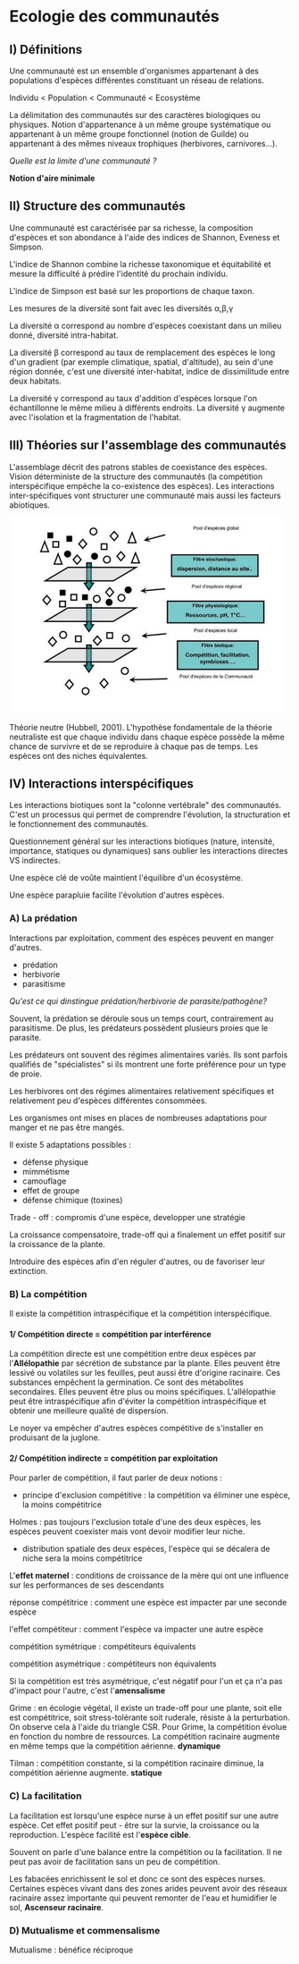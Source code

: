 # Ecologie des communautés

## I) Définitions

Une communauté est un ensemble d'organismes appartenant à des populations d'espèces différentes constituant un réseau de relations.

Individu < Population < Communauté < Ecosystème

La délimitation des communautés sur des caractères biologiques ou physiques.
Notion d'appartenance à un même groupe systématique ou appartenant à un même groupe fonctionnel (notion de Guilde) ou appartenant à des mêmes niveaux trophiques (herbivores, carnivores...).

*Quelle est la limite d'une communauté ?*

**Notion d'aire minimale**

## II) Structure des communautés 

Une communauté est caractérisée par sa richesse, la composition d'espèces et son abondance à l'aide des indices de Shannon, Eveness et Simpson.

L'indice de Shannon combine la richesse taxonomique et équitabilité et mesure la difficulté à prédire l'identité du prochain individu.

L'indice de Simpson est basé sur les proportions de chaque taxon.

Les mesures de la diversité sont fait avec les diversités α,β,γ  

La diversité α correspond au nombre d'espèces coexistant dans un milieu donné, diversité intra-habitat.

La diversité β correspond au taux de remplacement des espèces le long d'un gradient (par exemple climatique, spatial, d'altitude), au sein d'une région donnée, c'est une diversité inter-habitat, indice de dissimilitude entre deux habitats.

La diversité γ correspond au taux d'addition d'espèces lorsque l'on échantillonne le même milieu à différents endroits. La diversité γ  augmente avec l'isolation et la fragmentation de l'habitat.

## III) Théories sur l'assemblage des communautés

L'assemblage décrit des patrons stables de coexistance des espèces. Vision déterministe de la structure des communautés (la compétition interspécifique empèche la co-existence des espèces). Les interactions inter-spécifiques vont structurer une communauté mais aussi les facteurs abiotiques. 

![Assemblage des communautés](Images/filtre.JPG)

Théorie neutre (Hubbell, 2001). L'hypothèse fondamentale de la théorie neutraliste est que chaque individu dans chaque espèce possède la même chance de survivre et de se reproduire à chaque pas de temps. Les espèces ont des niches équivalentes.

## IV) Interactions interspécifiques 

Les interactions biotiques sont la "colonne vertébrale" des communautés. C'est un processus qui permet de comprendre l'évolution, la structuration et le fonctionnement des communautés. 

Questionnement général sur les interactions biotiques (nature, intensité, importance, statiques ou dynamiques) sans oublier les interactions directes VS indirectes.

Une espèce clé de voûte maintient l'équilibre d'un écosystème.

Une espèce parapluie facilite l'évolution d'autres espèces.

### A) La prédation

Interactions par exploitation, comment des espèces peuvent en manger d'autres.

* prédation
* herbivorie
* parasitisme

*Qu'est ce qui dinstingue prédation/herbivorie de parasite/pathogène?*

Souvent, la prédation se déroule sous un temps court, contrairement au parasitisme. De plus, les prédateurs possèdent plusieurs proies que le parasite.

Les prédateurs ont souvent des régimes alimentaires variés. Ils sont parfois qualifiés de "spécialistes" si ils montrent une forte préférence pour un type de proie.

Les herbivores ont des régimes alimentaires relativement spécifiques et relativement peu d'espèces différentes consommées.

Les organismes ont mises en places de nombreuses adaptations pour manger et ne pas être mangés.

Il existe 5 adaptations possibles :

 * défense physique
 * mimmétisme
 * camouflage
 * effet de groupe
 * défense chimique (toxines)

Trade - off : compromis d'une espèce, developper une stratégie 

La croissance compensatoire, trade-off qui a finalement un effet positif sur la croissance de la plante.

Introduire des espèces afin d'en réguler d'autres, ou de favoriser leur extinction.

### B) La compétition

Il existe la compétition intraspécifique et la compétition interspécifique.

#### 1/ Compétition **directe** = compétition **par interférence**

La compétition directe est une compétition entre deux espèces par l'**Allélopathie** par sécrétion de substance par la plante. Elles peuvent être lessivé ou volatiles sur les feuilles, peut aussi être d'origine racinaire. Ces substances empêchent la germination. Ce sont des métabolites secondaires. Elles peuvent être plus ou moins spécifiques. L'allélopathie peut être intraspécifique afin d'éviter la compétition intraspécifique et obtenir une meilleure qualité de dispersion.

Le noyer va empêcher d'autres espèces compétitive de s'installer en produisant de la juglone. 

#### 2/ Compétition **indirecte** = compétition **par exploitation**


Pour parler de compétition, il faut parler de deux notions :

* principe d'exclusion compétitive : la compétition va éliminer une espèce, la moins compétitrice

Holmes : pas toujours l'exclusion totale d'une des deux espèces, les espèces peuvent coexister mais vont devoir modifier leur niche.

* distribution spatiale des deux espèces, l'espèce qui se décalera de niche sera la moins compétitrice

L'**effet maternel** : conditions de croissance de la mère qui ont une influence sur les performances de ses descendants

réponse compétitrice : comment une espèce est impacter par une seconde espèce

l'effet compétiteur : comment l'espèce va impacter une autre espèce

compétition symétrique : compétiteurs équivalents

compétition asymétrique : compétiteurs non équivalents

Si la compétition est très asymétrique, c'est négatif pour l'un et ça n'a pas d'impact pour l'autre, c'est l'**amensalisme**

Grime : en écologie végétal, il existe un trade-off pour une plante, soit elle est compétitrice, soit stress-tolérante soit ruderale, résiste à la perturbation. On observe cela à l'aide du triangle CSR. Pour Grime, la compétition évolue en fonction du nombre de ressources. La compétition racinaire augmente en même temps que la compétition aérienne. **dynamique**

Tilman : compétition constante, si la compétition racinaire diminue, la compétition aérienne augmente. **statique**

### C) La facilitation

La facilitation est lorsqu'une espèce nurse à un effet positif sur une autre espèce. Cet effet positif peut - être sur la survie, la croissance ou la reproduction. L'espèce facilité est l'**espèce cible**.

Souvent on parle d'une balance entre la compétition ou la facilitation. Il ne peut pas avoir de facilitation sans un peu de compétition.

Les fabacées enrichissent le sol et donc ce sont des espèces nurses. Certaines espèces vivant dans des zones arides peuvent avoir des réseaux racinaire assez importante qui peuvent remonter de l'eau et humidifier le sol, **Ascenseur racinaire**.

### D) Mutualisme et commensalisme

Mutualisme : bénéfice réciproque

